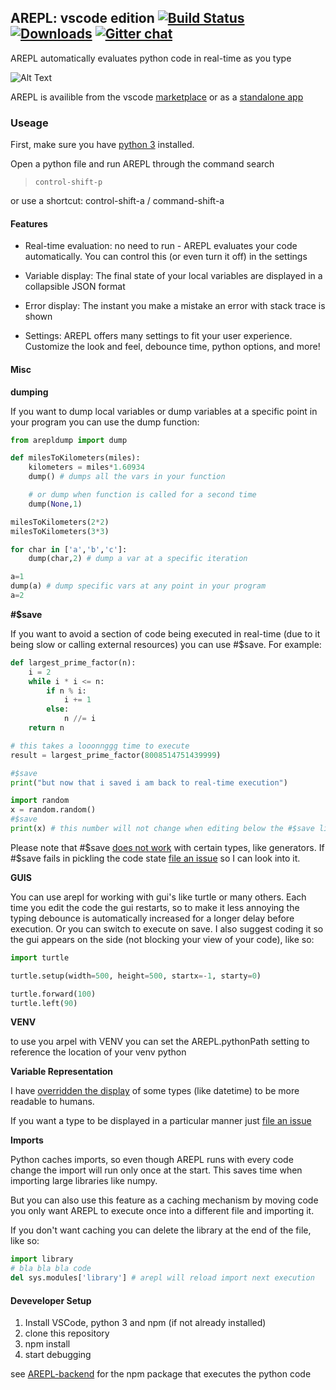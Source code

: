 ## AREPL: vscode edition [![Build Status](https://travis-ci.org/Almenon/AREPL-vscode.svg?branch=master)](https://travis-ci.org/Almenon/AREPL-vscode) [![Downloads](https://vsmarketplacebadge.apphb.com/installs/almenon.arepl.svg)](https://marketplace.visualstudio.com/items?itemName=almenon.arepl) [![Gitter chat](https://badges.gitter.im/arepl/gitter.png)](https://gitter.im/arepl/lobby)

AREPL automatically evaluates python code in real-time as you type

![Alt Text](https://raw.githubusercontent.com/Almenon/AREPL-vscode/master/example.gif)

AREPL is availible from the vscode [marketplace](https://marketplace.visualstudio.com/items?itemName=almenon.arepl#overview) or as a [standalone app](https://github.com/Almenon/AREPL)

### Useage

First, make sure you have [python 3](https://www.python.org/downloads/) installed.

Open a python file and run AREPL through the command search

>     control-shift-p

or use a shortcut: control-shift-a / command-shift-a

#### Features

* Real-time evaluation: no need to run - AREPL evaluates your code automatically. You can control this (or even turn it off) in the settings

* Variable display: The final state of your local variables are displayed in a collapsible JSON format

* Error display: The instant you make a mistake an error with stack trace is shown

* Settings: AREPL offers many settings to fit your user experience.  Customize the look and feel, debounce time, python options, and more!


#### Misc

**dumping**

If you want to dump local variables or dump variables at a specific point in your program you can use the dump function:

```python
from arepldump import dump 

def milesToKilometers(miles):
    kilometers = miles*1.60934
    dump() # dumps all the vars in your function

    # or dump when function is called for a second time
    dump(None,1) 

milesToKilometers(2*2)
milesToKilometers(3*3)

for char in ['a','b','c']:
    dump(char,2) # dump a var at a specific iteration

a=1
dump(a) # dump specific vars at any point in your program
a=2
```

**#$save**

If you want to avoid a section of code being executed in real-time (due to it being slow or calling external resources) you can use \#\$save.  For example:

```python
def largest_prime_factor(n):
    i = 2
    while i * i <= n:
        if n % i:
            i += 1
        else:
            n //= i
    return n

# this takes a looonnggg time to execute
result = largest_prime_factor(8008514751439999)

#$save
print("but now that i saved i am back to real-time execution")
```
```python
import random
x = random.random()
#$save
print(x) # this number will not change when editing below the #$save line
```

Please note that \#\$save [does not work](https://github.com/Almenon/AREPL-vscode/issues/53) with certain types, like generators.  If #$save fails in pickling the code state [file an issue](https://github.com/Almenon/AREPL-vscode/issues) so I can look into it.

**GUIS**

You can use arepl for working with gui's like turtle or many others.  Each time you edit the code the gui restarts, so to make it less annoying the typing debounce is automatically increased for a longer delay before execution. Or you can switch to execute on save.  I also suggest coding it so the gui appears on the side (not blocking your view of your code), like so:

```python
import turtle

turtle.setup(width=500, height=500, startx=-1, starty=0)

turtle.forward(100)
turtle.left(90)
```

**VENV**

to use you arpel with VENV you can set the AREPL.pythonPath setting to reference the location of your venv python

**Variable Representation**

I have [overridden the display](https://github.com/Almenon/AREPL-backend/blob/master/python/customHandlers.py) of some types (like datetime) to be more readable to humans.

If you want a type to be displayed in a particular manner just [file an issue](https://github.com/Almenon/AREPL-vscode/issues)

**Imports**

Python caches imports, so even though AREPL runs with every code change the import will run only once at the start. This saves time when importing large libraries like numpy.

But you can also use this feature as a caching mechanism by moving code you only want AREPL to execute once into a different file and importing it.

If you don't want caching you can delete the library at the end of the file, like so:
```python
import library
# bla bla bla code
del sys.modules['library'] # arepl will reload import next execution
```

#### Deveveloper Setup

1. Install VSCode, python 3 and npm (if not already installed)
2. clone this repository
3. npm install
4. start debugging

see [AREPL-backend](https://github.com/Almenon/AREPL-backend) for the npm package that executes the python code
